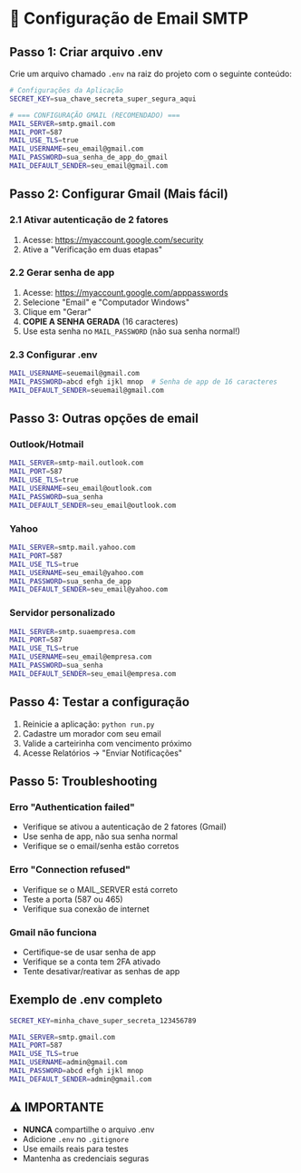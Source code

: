 # 📧 Configuração de Email SMTP

## Passo 1: Criar arquivo .env

Crie um arquivo chamado `.env` na raiz do projeto com o seguinte conteúdo:

```bash
# Configurações da Aplicação
SECRET_KEY=sua_chave_secreta_super_segura_aqui

# === CONFIGURAÇÃO GMAIL (RECOMENDADO) ===
MAIL_SERVER=smtp.gmail.com
MAIL_PORT=587
MAIL_USE_TLS=true
MAIL_USERNAME=seu_email@gmail.com
MAIL_PASSWORD=sua_senha_de_app_do_gmail
MAIL_DEFAULT_SENDER=seu_email@gmail.com
```

## Passo 2: Configurar Gmail (Mais fácil)

### 2.1 Ativar autenticação de 2 fatores
1. Acesse: https://myaccount.google.com/security
2. Ative a "Verificação em duas etapas"

### 2.2 Gerar senha de app
1. Acesse: https://myaccount.google.com/apppasswords
2. Selecione "Email" e "Computador Windows"
3. Clique em "Gerar"
4. **COPIE A SENHA GERADA** (16 caracteres)
5. Use esta senha no `MAIL_PASSWORD` (não sua senha normal!)

### 2.3 Configurar .env
```bash
MAIL_USERNAME=seuemail@gmail.com
MAIL_PASSWORD=abcd efgh ijkl mnop  # Senha de app de 16 caracteres
MAIL_DEFAULT_SENDER=seuemail@gmail.com
```

## Passo 3: Outras opções de email

### Outlook/Hotmail
```bash
MAIL_SERVER=smtp-mail.outlook.com
MAIL_PORT=587
MAIL_USE_TLS=true
MAIL_USERNAME=seu_email@outlook.com
MAIL_PASSWORD=sua_senha
MAIL_DEFAULT_SENDER=seu_email@outlook.com
```

### Yahoo
```bash
MAIL_SERVER=smtp.mail.yahoo.com
MAIL_PORT=587
MAIL_USE_TLS=true
MAIL_USERNAME=seu_email@yahoo.com
MAIL_PASSWORD=sua_senha_de_app
MAIL_DEFAULT_SENDER=seu_email@yahoo.com
```

### Servidor personalizado
```bash
MAIL_SERVER=smtp.suaempresa.com
MAIL_PORT=587
MAIL_USE_TLS=true
MAIL_USERNAME=seu_email@empresa.com
MAIL_PASSWORD=sua_senha
MAIL_DEFAULT_SENDER=seu_email@empresa.com
```

## Passo 4: Testar a configuração

1. Reinicie a aplicação: `python run.py`
2. Cadastre um morador com seu email
3. Valide a carteirinha com vencimento próximo
4. Acesse Relatórios → "Enviar Notificações"

## Passo 5: Troubleshooting

### Erro "Authentication failed"
- Verifique se ativou a autenticação de 2 fatores (Gmail)
- Use senha de app, não sua senha normal
- Verifique se o email/senha estão corretos

### Erro "Connection refused"
- Verifique se o MAIL_SERVER está correto
- Teste a porta (587 ou 465)
- Verifique sua conexão de internet

### Gmail não funciona
- Certifique-se de usar senha de app
- Verifique se a conta tem 2FA ativado
- Tente desativar/reativar as senhas de app

## Exemplo de .env completo
```bash
SECRET_KEY=minha_chave_super_secreta_123456789

MAIL_SERVER=smtp.gmail.com
MAIL_PORT=587
MAIL_USE_TLS=true
MAIL_USERNAME=admin@gmail.com
MAIL_PASSWORD=abcd efgh ijkl mnop
MAIL_DEFAULT_SENDER=admin@gmail.com
```

## ⚠️ IMPORTANTE
- **NUNCA** compartilhe o arquivo .env
- Adicione `.env` no `.gitignore`
- Use emails reais para testes
- Mantenha as credenciais seguras 